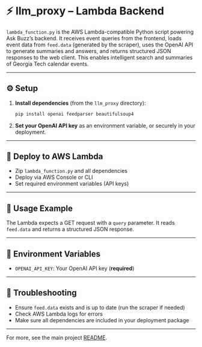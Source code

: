 # ⚡️ llm_proxy – Lambda Backend

`lambda_function.py` is the AWS Lambda-compatible Python script powering Ask Buzz’s backend. It receives event queries from the frontend, loads event data from `feed.data` (generated by the scraper), uses the OpenAI API to generate summaries and answers, and returns structured JSON responses to the web client. This enables intelligent search and summaries of Georgia Tech calendar events.

---

## ⚙️ Setup
1. **Install dependencies** (from the `llm_proxy` directory):
   ```bash
   pip install openai feedparser beautifulsoup4
   ```
2. **Set your OpenAI API key** as an environment variable, or securely in your deployment.

---

## 🚀 Deploy to AWS Lambda
- Zip `lambda_function.py` and all dependencies
- Deploy via AWS Console or CLI
- Set required environment variables (API keys)

---

## 🧪 Usage Example
The Lambda expects a GET request with a `query` parameter. It reads `feed.data` and returns a structured JSON response.

---

## 🔐 Environment Variables
- `OPENAI_API_KEY`: Your OpenAI API key (**required**)

---

## 🛟 Troubleshooting
- Ensure `feed.data` exists and is up to date (run the scraper if needed)
- Check AWS Lambda logs for errors
- Make sure all dependencies are included in your deployment package

---

For more, see the main project [README](../README.md).
